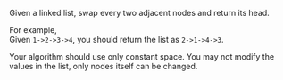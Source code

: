<div class="markdown-content" id="problem-content">
<p>Given a linked list, swap every two adjacent nodes and return its head.</p>
<p>For example,<br/>
Given <code class="highlighter-rouge">1-&gt;2-&gt;3-&gt;4</code>, you should return the list as <code class="highlighter-rouge">2-&gt;1-&gt;4-&gt;3</code>.</p>
<p>Your algorithm should use only constant space. You may not modify the values in the list, only nodes itself can be changed.</p>

</div>